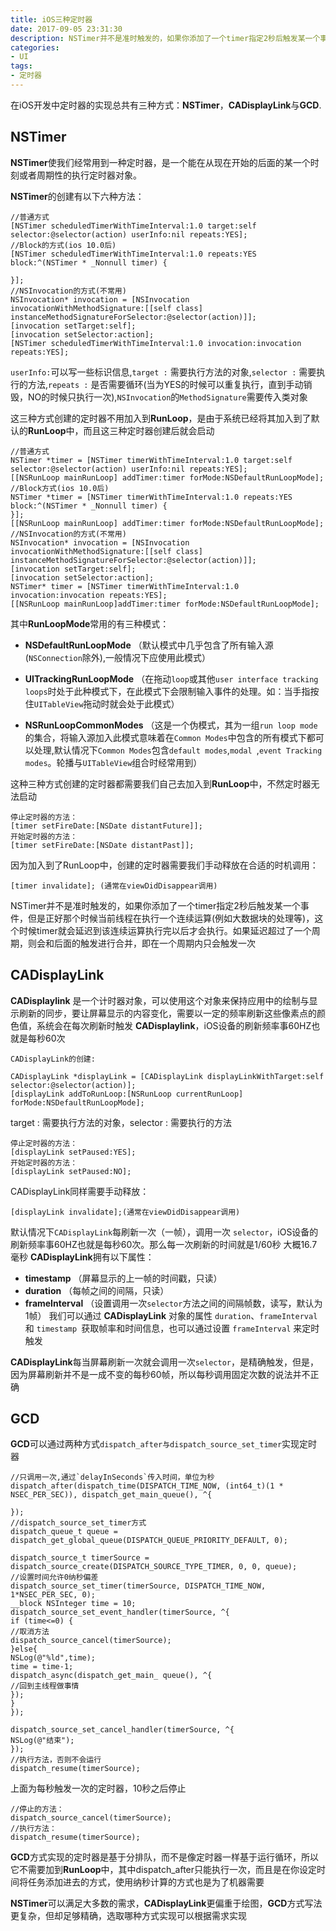 ```yaml
---
title: iOS三种定时器
date: 2017-09-05 23:31:30
description: NSTimer并不是准时触发的，如果你添加了一个timer指定2秒后触发某一个事件，但是正好那个时候当前线程在执行一个连续运算(例如大数据块的处理等)，这个时候timer就会延迟到该连续运算执行完以后才会执行。如果延迟超过了一个周期，则会和后面的触发进行合并，即在一个周期内只会触发一次
categories:
- UI
tags:
- 定时器
---
```


在iOS开发中定时器的实现总共有三种方式：**NSTimer**，**CADisplayLink**与**GCD**.

## NSTimer

**NSTimer**使我们经常用到一种定时器，是一个能在从现在开始的后面的某一个时刻或者周期性的执行定时器对象。

**NSTimer**的创建有以下六种方法：
```
//普通方式
[NSTimer scheduledTimerWithTimeInterval:1.0 target:self selector:@selector(action) userInfo:nil repeats:YES];
//Block的方式(ios 10.0后)
[NSTimer scheduledTimerWithTimeInterval:1.0 repeats:YES block:^(NSTimer * _Nonnull timer) {

}];
//NSInvocation的方式(不常用)
NSInvocation* invocation = [NSInvocation invocationWithMethodSignature:[[self class] instanceMethodSignatureForSelector:@selector(action)]];
[invocation setTarget:self];
[invocation setSelector:action];
[NSTimer scheduledTimerWithTimeInterval:1.0 invocation:invocation repeats:YES];
```
`userInfo:`可以写一些标识信息,`target :` 需要执行方法的对象,`selector :` 需要执行的方法,`repeats :` 是否需要循环(当为YES的时候可以重复执行，直到手动销毁，NO的时候只执行一次),`NSInvocation`的`MethodSignature`需要传入类对象

这三种方式创建的定时器不用加入到**RunLoop**，是由于系统已经将其加入到了默认的**RunLoop**中，而且这三种定时器创建后就会启动
```
//普通方式
NSTimer *timer = [NSTimer timerWithTimeInterval:1.0 target:self selector:@selector(action) userInfo:nil repeats:YES];
[[NSRunLoop mainRunLoop] addTimer:timer forMode:NSDefaultRunLoopMode];
//Block方式(ios 10.0后)
NSTimer *timer = [NSTimer timerWithTimeInterval:1.0 repeats:YES block:^(NSTimer * _Nonnull timer) {
}];
[[NSRunLoop mainRunLoop] addTimer:timer forMode:NSDefaultRunLoopMode];
//NSInvocation的方式(不常用)
NSInvocation* invocation = [NSInvocation invocationWithMethodSignature:[[self class] instanceMethodSignatureForSelector:@selector(action)]];
[invocation setTarget:self];
[invocation setSelector:action];
NSTimer* timer = [NSTimer timerWithTimeInterval:1.0 invocation:invocation repeats:YES];
[[NSRunLoop mainRunLoop]addTimer:timer forMode:NSDefaultRunLoopMode];
```
其中**RunLoopMode**常用的有三种模式：

* **NSDefaultRunLoopMode** （默认模式中几乎包含了所有输入源(`NSConnection`除外),一般情况下应使用此模式）

* **UITrackingRunLoopMode** （在拖动`loop`或其他`user interface tracking loops`时处于此种模式下，在此模式下会限制输入事件的处理。如：当手指按住`UITableView`拖动时就会处于此模式）

* **NSRunLoopCommonModes** （这是一个伪模式，其为一组`run loop mode`的集合，将输入源加入此模式意味着在`Common Modes`中包含的所有模式下都可以处理,默认情况下`Common Modes`包含`default modes`,`modal `,`event Tracking modes`。轮播与`UITableView`组合时经常用到）

这种三种方式创建的定时器都需要我们自己去加入到**RunLoop**中，不然定时器无法启动
```
停止定时器的方法：
[timer setFireDate:[NSDate distantFuture]];
开始定时器的方法：
[timer setFireDate:[NSDate distantPast]];
```
因为加入到了RunLoop中，创建的定时器需要我们手动释放在合适的时机调用：
```
[timer invalidate]; (通常在viewDidDisappear调用)
```
NSTimer并不是准时触发的，如果你添加了一个timer指定2秒后触发某一个事件，但是正好那个时候当前线程在执行一个连续运算(例如大数据块的处理等)，这个时候timer就会延迟到该连续运算执行完以后才会执行。如果延迟超过了一个周期，则会和后面的触发进行合并，即在一个周期内只会触发一次

## CADisplayLink

**CADisplaylink** 是一个计时器对象，可以使用这个对象来保持应用中的绘制与显示刷新的同步，要让屏幕显示的内容变化，需要以一定的频率刷新这些像素点的颜色值，系统会在每次刷新时触发 **CADisplaylink**，iOS设备的刷新频率事60HZ也就是每秒60次
```
CADisplayLink的创建:

CADisplayLink *displayLink = [CADisplayLink displayLinkWithTarget:self selector:@selector(action)];
[displayLink addToRunLoop:[NSRunLoop currentRunLoop] forMode:NSDefaultRunLoopMode];
```
target : 需要执行方法的对象，selector : 需要执行的方法
```
停止定时器的方法：
[displayLink setPaused:YES];
开始定时器的方法：
[displayLink setPaused:NO];
```
CADisplayLink同样需要手动释放：
```
[displayLink invalidate];(通常在viewDidDisappear调用)
```

默认情况下`CADisplayLink`每刷新一次（一帧），调用一次 `selector`，iOS设备的刷新频率事60HZ也就是每秒60次。那么每一次刷新的时间就是1/60秒 大概16.7毫秒
**CADisplayLink**拥有以下属性：

* **timestamp** （屏幕显示的上一帧的时间戳，只读）
* **duration** （每帧之间的间隔，只读）
* **frameInterval** （设置调用一次`selector`方法之间的间隔帧数，读写，默认为1帧）
我们可以通过 **CADisplayLink** 对象的属性 `duration`、`frameInterval` 和 `timestamp `获取帧率和时间信息，也可以通过设置 `frameInterval` 来定时触发

**CADisplayLink**每当屏幕刷新一次就会调用一次`selector`，是精确触发，但是，因为屏幕刷新并不是一成不变的每秒60帧，所以每秒调用固定次数的说法并不正确

## GCD

**GCD**可以通过两种方式`dispatch_after与dispatch_source_set_timer`实现定时器
```
//只调用一次,通过`delayInSeconds`传入时间，单位为秒
dispatch_after(dispatch_time(DISPATCH_TIME_NOW, (int64_t)(1 * NSEC_PER_SEC)), dispatch_get_main_queue(), ^{

});
//dispatch_source_set_timer方式
dispatch_queue_t queue = dispatch_get_global_queue(DISPATCH_QUEUE_PRIORITY_DEFAULT, 0);

dispatch_source_t timerSource = dispatch_source_create(DISPATCH_SOURCE_TYPE_TIMER, 0, 0, queue);
//设置时间允许0纳秒偏差
dispatch_source_set_timer(timerSource, DISPATCH_TIME_NOW, 1*NSEC_PER_SEC, 0);
__block NSInteger time = 10;
dispatch_source_set_event_handler(timerSource, ^{
if (time<=0) {
//取消方法
dispatch_source_cancel(timerSource);
}else{
NSLog(@"%ld",time);
time = time-1;
dispatch_async(dispatch_get_main_ queue(), ^{
//回到主线程做事情
});
}
});

dispatch_source_set_cancel_handler(timerSource, ^{
NSLog(@"结束");
});
//执行方法，否则不会运行
dispatch_resume(timerSource);
```
上面为每秒触发一次的定时器，10秒之后停止
```
//停止的方法：
dispatch_source_cancel(timerSource);
//执行方法：
dispatch_resume(timerSource);
```
**GCD**方式实现的定时器是基于分排队，而不是像定时器一样基于运行循环，所以它不需要加到**RunLoop**中，其中dispatch_after只能执行一次，而且是在你设定时间将任务添加进去的方式，使用纳秒计算的方式也是为了机器需要

**NSTimer**可以满足大多数的需求，**CADisplayLink**更偏重于绘图，**GCD**方式写法更复杂，但却足够精确，选取哪种方式实现可以根据需求实现
